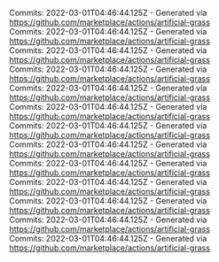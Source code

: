 Commits: 2022-03-01T04:46:44.125Z - Generated via https://github.com/marketplace/actions/artificial-grass
<br>
Commits: 2022-03-01T04:46:44.125Z - Generated via https://github.com/marketplace/actions/artificial-grass
<br>
Commits: 2022-03-01T04:46:44.125Z - Generated via https://github.com/marketplace/actions/artificial-grass
<br>
Commits: 2022-03-01T04:46:44.125Z - Generated via https://github.com/marketplace/actions/artificial-grass
<br>
Commits: 2022-03-01T04:46:44.125Z - Generated via https://github.com/marketplace/actions/artificial-grass
<br>
Commits: 2022-03-01T04:46:44.125Z - Generated via https://github.com/marketplace/actions/artificial-grass
<br>
Commits: 2022-03-01T04:46:44.125Z - Generated via https://github.com/marketplace/actions/artificial-grass
<br>
Commits: 2022-03-01T04:46:44.125Z - Generated via https://github.com/marketplace/actions/artificial-grass
<br>
Commits: 2022-03-01T04:46:44.125Z - Generated via https://github.com/marketplace/actions/artificial-grass
<br>
Commits: 2022-03-01T04:46:44.125Z - Generated via https://github.com/marketplace/actions/artificial-grass
<br>
Commits: 2022-03-01T04:46:44.125Z - Generated via https://github.com/marketplace/actions/artificial-grass
<br>
Commits: 2022-03-01T04:46:44.125Z - Generated via https://github.com/marketplace/actions/artificial-grass
<br>
Commits: 2022-03-01T04:46:44.125Z - Generated via https://github.com/marketplace/actions/artificial-grass
<br>

